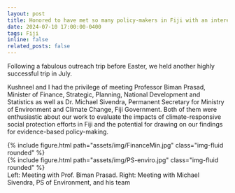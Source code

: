 ```yaml
---
layout: post
title: Honored to have met so many policy-makers in Fiji with an interest in evidence-based policy-making!
date: 2024-07-10 17:00:00-0400
tags: Fiji
inline: false
related_posts: false
---
```


Following a fabulous outreach trip before Easter, we held another highly successful trip in July.

Kushneel and I had the privilege of meeting Professor Biman Prasad, Minister of Finance, Strategic, Planning, National Development and Statistics as well as Dr. Michael Sivendra, Permanent Secretary for Ministry of Environment and Climate Change, Fiji Government. Both of them were enthusiastic about our work to evaluate the impacts of climate-responsive social protection efforts in Fiji and the potential for drawing on our findings for evidence-based policy-making.

<div class="row justify-content-center mt-3">
    <div class="col-sm mt-3 mt-md-0">
        {% include figure.html path="assets/img/FinanceMin.jpg" class="img-fluid rounded" %}
    </div>
    <div class="col-sm mt-3 mt-md-0">
        {% include figure.html path="assets/img/PS-enviro.jpg" class="img-fluid rounded" %}
    </div>
</div>
<div class="caption">
    Left: Meeting with Prof. Biman Prasad. Right: Meeting with Michael Sivendra, PS of Environment, and his team
</div>


